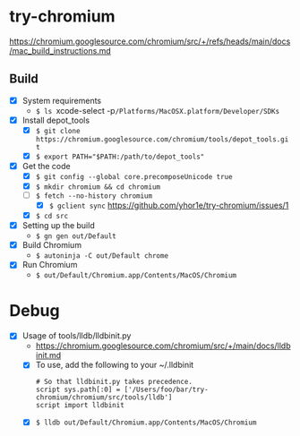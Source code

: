 # try-chromium

https://chromium.googlesource.com/chromium/src/+/refs/heads/main/docs/mac_build_instructions.md

## Build

- [x] System requirements
  - `$ ls `xcode-select -p`/Platforms/MacOSX.platform/Developer/SDKs`
- [x] Install depot_tools
  - [x] `$ git clone https://chromium.googlesource.com/chromium/tools/depot_tools.git`
  - [x] `$ export PATH="$PATH:/path/to/depot_tools"`
- [x] Get the code
  - [x] `$ git config --global core.precomposeUnicode true`
  - [x] `$ mkdir chromium && cd chromium`
  - [ ] `$ fetch --no-history chromium`
    - [x] `$ gclient sync` https://github.com/yhor1e/try-chromium/issues/1
  - [x] `$ cd src`
- [x] Setting up the build
  - `$ gn gen out/Default`
- [x] Build Chromium
  - `$ autoninja -C out/Default chrome`
- [x] Run Chromium
  - `$ out/Default/Chromium.app/Contents/MacOS/Chromium`

# Debug

- [x] Usage of tools/lldb/lldbinit.py
  - https://chromium.googlesource.com/chromium/src/+/main/docs/lldbinit.md
  - [x] To use, add the following to your ~/.lldbinit
    ``` 
    # So that lldbinit.py takes precedence.
    script sys.path[:0] = ['/Users/foo/bar/try-chromium/chromium/src/tools/lldb']
    script import lldbinit
    ```
  - [x] `$ lldb out/Default/Chromium.app/Contents/MacOS/Chromium`
